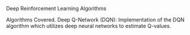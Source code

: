 Deep Reinforcement Learning Algorithms

Algorithms Covered.
Deep Q-Network (DQN): Implementation of the DQN algorithm which utilizes deep neural networks to estimate Q-values.
